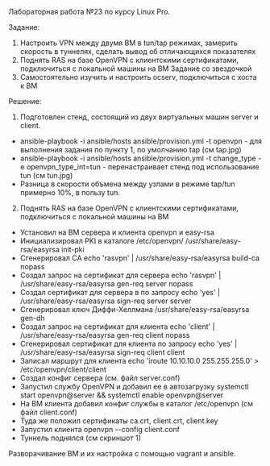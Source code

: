 Лабораторная работа №23 по курсу Linux Pro.

Задание:

1) Настроить VPN между двумя ВМ в tun/tap режимах, замерить скорость в туннелях, сделать вывод об отличающихся показателях
2) Поднять RAS на базе OpenVPN с клиентскими сертификатами, подключиться с локальной машины на ВМ
	Задание со звездочкой
3) Самостоятельно изучить и настроить ocserv, подключиться с хоста к ВМ


Решение:

1) Подготовлен стенд, состоящий из двух виртуальных машин server и client.
 
 - ansible-playbook -i ansible/hosts ansible/provision.yml -t openvpn - для выполнения задания по пункту 1, по умолчанию tap (см tap.jpg)
 - ansible-playbook -i ansible/hosts ansible/provision.yml -t change_type -e openvpn_type_int=tun - перенастраивает стенд под использование tun (см tun.jpg)
 - Разница в скорости объмена между узлами в режиме tap/tun примерно 10%, в пользу tun.

2) Поднять RAS на базе OpenVPN с клиентскими сертификатами, подключиться с локальной машины на ВМ
 
 - Установил на ВМ сервера и клиента openvpn и easy-rsa
 - Инициализировал PKI в каталоге /etc/openvpn/  /usr/share/easy-rsa/easyrsa init-pki
 - Сгенерировал CA echo 'rasvpn' | /usr/share/easy-rsa/easyrsa build-ca nopass
 - Создал запрос на сертификат для сервера echo 'rasvpn' | /usr/share/easy-rsa/easyrsa gen-req server nopass
 - Создал сертификат для сервера в по запросу echo 'yes' | /usr/share/easy-rsa/easyrsa sign-req server server
 - Сгенерировал ключ Диффи-Хеллмана /usr/share/easy-rsa/easyrsa gen-dh
 - Создал запрос на сертификат для клиента echo 'client' | /usr/share/easy-rsa/easyrsa gen-req client nopass
 - Сгенерировал сертификат для клиента по запросу echo 'yes' | /usr/share/easy-rsa/easyrsa sign-req client client
 - Записал маршрут для клиента echo 'iroute 10.10.10.0 255.255.255.0' > /etc/openvpn/client/client
 - Создал конфиг сервера (см. файл server.conf)
 - Запустил службу OpenVPN и добавил ее в автозагрузку systemctl start openvpn@server && systemctl enable openvpn@server
 - На ВМ клиента добавил конфиг службы в каталог /etc/openvpn (см файл client.conf)
 - Туда же положил сертификаты ca.crt, client.crt, client.key
 - Запустил клиента openvpn --config client.conf
 - Туннель поднялся (см скриншот 1)



Разворачивание ВМ и их настройка с помощью vagrant и ansible.